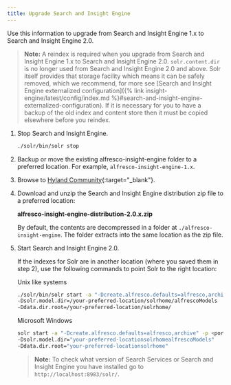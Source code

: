 ```yaml
---
title: Upgrade Search and Insight Engine
---
```


Use this information to upgrade from Search and Insight Engine 1.x to Search and Insight Engine 2.0.

> **Note:** A reindex is required when you upgrade from Search and Insight Engine 1.x to Search and Insight Engine 2.0. `solr.content.dir` is no longer used from Search and Insight Engine 2.0 and above. Solr itself provides that storage facility which means it can be safely removed, which we recommend, for more see [Search and Insight Engine externalized configuration]({% link insight-engine/latest/config/index.md %}#search-and-insight-engine-externalized-configuration). If it is necessary for you to have a backup of the old index and content store then it must be copied elsewhere before you reindex.

1. Stop Search and Insight Engine.

    ```bash
    ./solr/bin/solr stop
    ```

2. Backup or move the existing alfresco-insight-engine folder to a preferred location. For example, `alfresco-insight-engine-1.x`.

3. Browse to [Hyland Community](https://community.hyland.com/){:target="_blank"}.

4. Download and unzip the Search and Insight Engine distribution zip file to a preferred location:

    **alfresco-insight-engine-distribution-2.0.x.zip**

    By default, the contents are decompressed in a folder at `./alfresco-insight-engine`. The folder extracts into the same location as the zip file.

5. Start Search and Insight Engine 2.0.

    If the indexes for Solr are in another location (where you saved them in step 2), use the following commands to point Solr to the right location:

    Unix like systems

    ```bash
    ./solr/bin/solr start -a "-Dcreate.alfresco.defaults=alfresco,archive" -p <port>
    -Dsolr.model.dir=/your-preferred-location/solrhome/alfrescoModels
    -Ddata.dir.root=/your-preferred-location/solrhome/
    ```

    Microsoft Windows

    ```bash
    solr start -a "-Dcreate.alfresco.defaults=alfresco,archive" -p <port>
    -Dsolr.model.dir="your-preferred-locationsolrhomealfrescoModels"
    -Ddata.dir.root="your-preferred-locationsolrhome"
    ```

    > **Note:** To check what version of Search Services or Search and Insight Engine you have installed go to `http://localhost:8983/solr/`.

